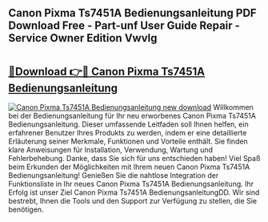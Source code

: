 ## Canon Pixma Ts7451A Bedienungsanleitung PDF Download Free - Part-unf User Guide Repair - Service Owner Edition Vwvlg

# <h2><a href="http://df10evh.blite.top/?on=Canon+Pixma+Ts7451A+Bedienungsanleitung">🔗Download 👉🔴 Canon Pixma Ts7451A Bedienungsanleitung</a></h2>

[![Canon Pixma Ts7451A Bedienungsanleitung new download](https://i.imgur.com/lujVjoI.png)](http://df10evh.blite.top/?on=Canon+Pixma+Ts7451A+Bedienungsanleitung)
Willkommen bei der Bedienungsanleitung für Ihr neu erworbenes Canon Pixma Ts7451A Bedienungsanleitung. Dieser umfassende Leitfaden soll Ihnen helfen, ein erfahrener Benutzer Ihres Produkts zu werden, indem er eine detaillierte Erläuterung seiner Merkmale, Funktionen und Vorteile enthält. Sie finden klare Anweisungen für Installation, Verwendung, Wartung und Fehlerbehebung. Danke, dass Sie sich für uns entschieden haben! Viel Spaß beim Erkunden der Möglichkeiten mit Ihrem neuen Canon Pixma Ts7451A Bedienungsanleitung! Genießen Sie die nahtlose Integration der Funktionsliste in Ihr neues Canon Pixma Ts7451A Bedienungsanleitung. Ihr Erfolg ist unser Ziel Canon Pixma Ts7451A BedienungsanleitungDD. Wir sind bestrebt, Ihnen die Tools und den Support zur Verfügung zu stellen, die Sie benötigen.
